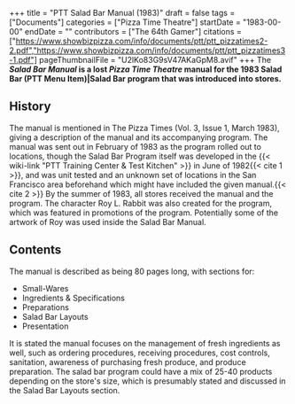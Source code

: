 +++
title = "PTT Salad Bar Manual (1983)"
draft = false
tags = ["Documents"]
categories = ["Pizza Time Theatre"]
startDate = "1983-00-00"
endDate = ""
contributors = ["The 64th Gamer"]
citations = ["https://www.showbizpizza.com/info/documents/ptt/ptt_pizzatimes2-2.pdf","https://www.showbizpizza.com/info/documents/ptt/ptt_pizzatimes3-1.pdf"]
pageThumbnailFile = "U2lKo83G9sV47AKaGpM8.avif"
+++
The ***Salad Bar Manual* is a lost *Pizza Time Theatre* manual for the 1983 Salad Bar (PTT Menu Item)|Salad Bar program that was introduced into stores.**

## History

The manual is mentioned in The Pizza Times (Vol. 3, Issue 1, March 1983), giving a description of the manual and its accompanying program.
The manual was sent out in February of 1983 as the program rolled out to locations, though the Salad Bar Program itself was developed in the {{< wiki-link "PTT Training Center & Test Kitchen" >}} in June of 1982{{< cite 1 >}}, and was unit tested and an unknown set of locations in the San Francisco area beforehand which might have included the given manual.{{< cite 2 >}} By the summer of 1983, all stores received the manual and the program.
The character Roy L. Rabbit was also created for the program, which was featured in promotions of the program. Potentially some of the artwork of Roy was used inside the Salad Bar Manual.

## Contents

The manual is described as being 80 pages long, with sections for:

- Small-Wares
- Ingredients & Specifications
- Preparations
- Salad Bar Layouts
- Presentation

It is stated the manual focuses on the management of fresh ingredients as well, such as ordering procedures, receiving procedures, cost controls, sanitation, awareness of purchasing fresh produce, and produce preparation. The salad bar program could have a mix of 25-40 products depending on the store's size, which is presumably stated and discussed in the Salad Bar Layouts section.
